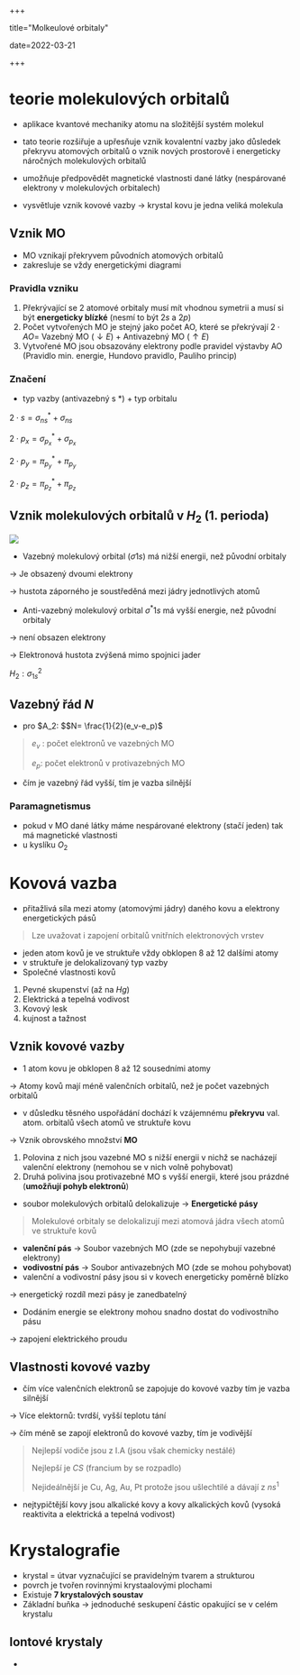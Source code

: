 +++

title="Molkeulové orbitaly"

date=2022-03-21

+++

# teorie molekulových orbitalů

- aplikace kvantové mechaniky atomu na složitější systém molekul

- tato teorie rozšiřuje a upřesňuje vznik kovalentní vazby jako důsledek překryvu atomových orbitalů o vznik nových prostorově i energeticky náročných molekulových orbitalů
- umožňuje předpovědět magnetické vlastnosti dané látky (nespárované elektrony v molekulových orbitalech)
- vysvětluje vznik kovové vazby $\to$ krystal kovu je jedna veliká molekula

## Vznik MO

- MO vznikají překryvem původních atomových orbitalů
- zakresluje se vždy energetickými diagrami

### Pravidla vzniku

1. Překrývající se 2 atomové orbitaly musí mít vhodnou symetrii a musí si být **energeticky blízké** (nesmí to být $2s$ a $2p$)
2. Počet vytvořených MO je stejný jako počet AO, které se překrývají $2\cdot AO=$ Vazebný MO $(\downarrow E)$ + Antivazebný MO $(\uparrow E)$
3. Vytvořené MO jsou obsazovány elektrony podle pravidel výstavby AO (Pravidlo min. energie, Hundovo pravidlo, Pauliho princip)

### Značení

- typ vazby (antivazebný s *) + typ orbitalu

$2\cdot s= \sigma^*_{ns}+ \sigma_{ns}$

$2\cdot p_x = \sigma^*_{p_x}+\sigma_{p_x}$

$2\cdot p_y = \pi^*_{p_y}+\pi_{p_y}$

$2\cdot p_z = \pi^*_{p_z}+\pi_{p_z}$

## Vznik molekulových orbitalů v $H_2$ (1. perioda)

![](https://chem.libretexts.org/@api/deki/files/38975/d905694ccf35a83f011afd98a63c2a6c.jpg?revision=1&size=bestfit&width=389&height=313)

- Vazebný molekulový orbital ($\sigma 1s$) má nižší energii, než původní orbitaly

$\to$ Je obsazený dvoumi elektrony

$\to$ hustota záporného je soustředěná mezi jádry jednotlivých atomů

- Anti-vazebný molekulový orbital $\sigma^*1s$ má vyšší energie, než původní orbitaly

$\to$ není obsazen elektrony

$\to$ Elektronová hustota zvýšená mimo spojnici jader

$H_2:\sigma_{1s}^2$

## Vazebný řád $N$

- pro $A_2: $$N= \frac{1}{2}(e_v-e_p)$

> $e_v$ : počet elektronů ve vazebných MO <br>
>
> $e_p$: počet elektronů v protivazebných MO <br>

- čím je vazebný řád vyšší, tím je vazba silnější

### Paramagnetismus

- pokud v MO dané látky máme nespárované elektrony (stačí jeden) tak má magnetické vlastnosti 
- u kyslíku $O_2$

# Kovová vazba

- přitažlivá síla mezi atomy (atomovými jádry) daného kovu a elektrony energetických pásů

> Lze uvažovat i zapojení orbitalů vnitřních elektronových vrstev

- jeden atom kovů je ve struktuře vždy obklopen 8 až 12 dalšími atomy
- v struktuře je delokalizovaný typ vazby
- Společné vlastnosti kovů

1. Pevné skupenství (až na $Hg$)
2. Elektrická a tepelná vodivost
3. Kovový lesk
4. kujnost a tažnost

## Vznik kovové vazby

- 1 atom kovu je obklopen 8 až 12 sousedními atomy

$\to$ Atomy kovů mají méně valenčních orbitalů, než je počet vazebných orbitalů

- v důsledku těsného uspořádání dochází k vzájemnému **překryvu** val. atom. orbitalů všech atomů ve struktuře kovu

$\to$ Vznik obrovského množství **MO** 

1. Polovina z nich jsou vazebné MO s nižší energii v nichž se nacházejí valenční elektrony (nemohou se v nich volně pohybovat)
2. Druhá polivina jsou protivazebné MO s vyšší energii, které jsou prázdné (**umožňují pohyb elektronů**)

- soubor molekulových orbitalů delokalizuje $\to$ **Energetické pásy**

> Molekulové orbitaly se delokalizují mezi atomová jádra všech atomů ve struktuře kovů

- **valenční pás** $\to$ Soubor vazebných MO (zde se nepohybují vazebné elektrony)
- **vodivostní pás** $\to$ Soubor antivazebných MO (zde se mohou pohybovat)
- valenční a vodivostní pásy jsou si v kovech energeticky poměrně blízko

$\to$ energetický rozdíl mezi pásy je zanedbatelný

- Dodáním energie se elektrony mohou snadno dostat do vodivostního pásu

$\to$ zapojení elektrického proudu

## Vlastnosti kovové vazby

- čím více valenčních elektronů se zapojuje do kovové vazby tím je vazba silnější

$\to$ Více elektornů: tvrdší, vyšší teplotu tání

$\to$ čím méně se zapojí elektronů do kovové vazby, tím je vodivější

> Nejlepší vodiče jsou z I.A (jsou však chemicky nestálé) <br>
>
> Nejlepší je $CS$ (francium by se rozpadlo) <br>
>
> Nejideálnější je Cu, Ag, Au, Pt protože jsou ušlechtilé a dávají z $ns^1$ 

- nejtypičtější kovy jsou alkalické kovy a kovy alkalických kovů (vysoká reaktivita a elektrická a tepelná vodivost)

# Krystalografie

- krystal = útvar vyznačující se pravidelným tvarem a strukturou
- povrch je tvořen rovinnými krystaalovými plochami
- Existuje **7 krystalových soustav**
- Základní buňka $\to$ jednoduché seskupení částic opakující se v celém krystalu

## Iontové krystaly

- 